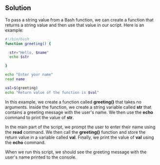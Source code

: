 ## Solution

To pass a string value from a Bash function, we can create a function that returns a string value and then use that value in our script. Here is an example:

```bash
#!/bin/bash
function greeting() {

  str="Hello, $name"
  echo $str

}

echo "Enter your name"
read name

val=$(greeting)
echo "Return value of the function is $val"
```

In this example, we create a function called **greeting()** that takes no arguments. Inside the function, we create a string variable called **str** that contains a greeting message with the user's name. We then use the **echo** command to print the value of **str**.

In the main part of the script, we prompt the user to enter their name using the **read** command. We then call the **greeting()** function and store the return value in a variable called **val**. Finally, we print the value of **val** using the **echo** command.

When we run this script, we should see the greeting message with the user's name printed to the console.
